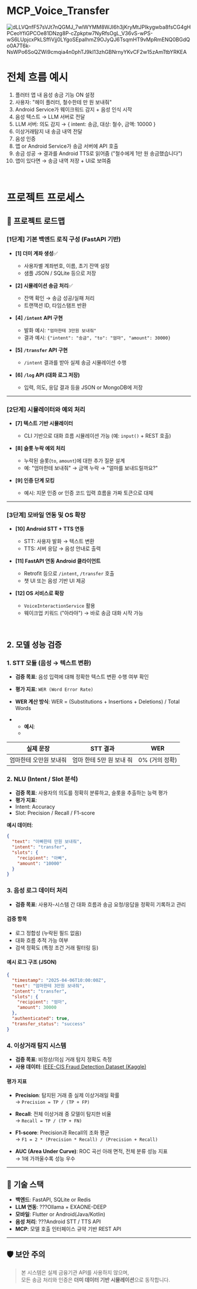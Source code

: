 # MCP_Voice_Transfer
![dLLVQnfF57sVJt7nQGMJ_7wlWYMM8WJI6h3jKryMtJPIkygwba8fsCG4gHPCeoYfiGPCOe81DNzg8P-cZpkptw7NyRfsOgL_V36vS-wPS-wS6LUpjcxPkLSffiVjj0LYgoSEpaIhmZ9OJyQJ6TsqmHT9vMpRmENQ0BGdQo0A7T6k-NsWPo6SoQZWi9cmqia4n0phTJ9kI13zhGBNrnyYKvCF2w15zAmTtbYRKEA](https://github.com/user-attachments/assets/50a5d7e4-082b-4570-92b2-db86f93f86d5)




# 전체 흐름 예시
1. 플러터 앱 내 음성 송금 기능 ON 설정
2. 사용자: "헤이 플러터, 철수한테 만 원 보내줘"
3. Android Service가 웨이크워드 감지 + 음성 인식 시작
4. 음성 텍스트 → LLM 서버로 전달
5. LLM 서버: 의도 감지 → { intent: 송금, 대상: 철수, 금액: 10000 }
6. 이상거래탐지 내 송금 내역 전달
7. 음성 인증
8. 앱 or Android Service가 송금 서버에 API 호출
9. 송금 성공 → 결과를 Android TTS로 읽어줌 ("철수에게 1만 원 송금했습니다")
10. 앱이 있다면 → 송금 내역 저장 + UI로 보여줌

<br>

# 프로젝트 프로세스

## 🧭 프로젝트 로드맵

### [1단계] 기본 백엔드 로직 구성 (FastAPI 기반)

- **[1] 더미 계좌 생성**✅
  - 사용자별 계좌번호, 이름, 초기 잔액 설정
  - 샘플 JSON / SQLite 등으로 저장

- **[2] 시뮬레이션 송금 처리**✅
  - 잔액 확인 → 송금 성공/실패 처리
  - 트랜잭션 ID, 타임스탬프 반환

- **[4] `/intent` API 구현**
  - 발화 예시: `"엄마한테 3만원 보내줘"`
  - 결과 예시: `{"intent": "송금", "to": "엄마", "amount": 30000}`

- **[5] `/transfer` API 구현**
  - `/intent` 결과를 받아 실제 송금 시뮬레이션 수행

- **[6] `/log` API (대화 로그 저장)**
  - 입력, 의도, 응답 결과 등을 JSON or MongoDB에 저장

---

### [2단계] 시뮬레이터와 예외 처리

- **[7] 텍스트 기반 시뮬레이터**
  - CLI 기반으로 대화 흐름 시뮬레이션 가능 (예: `input()` + REST 호출)

- **[8] 슬롯 누락 예외 처리**
  - 누락된 슬롯(`to`, `amount`)에 대한 추가 질문 설계
  - 예: "엄마한테 보내줘" → 금액 누락 → "얼마를 보내드릴까요?"

- **[9] 인증 단계 모킹**
  - 예시: 지문 인증 or 인증 코드 입력 흐름을 가짜 토큰으로 대체

---

### [3단계] 모바일 연동 및 OS 확장

- **[10] Android STT + TTS 연동**
  - STT: 사용자 발화 → 텍스트 변환
  - TTS: 서버 응답 → 음성 안내로 출력

- **[11] FastAPI 연동 Android 클라이언트**
  - Retrofit 등으로 `/intent`, `/transfer` 호출
  - 챗 UI 또는 음성 기반 UI 제공

- **[12] OS 서비스로 확장**
  - `VoiceInteractionService` 활용
  - 웨이크업 키워드 ("아라야") → 바로 송금 대화 시작 가능


<br>

## 2. 모델 성능 검증

###  1. STT 모듈 (음성 → 텍스트 변환)

- **검증 목표**: 음성 입력에 대해 정확한 텍스트 변환 수행 여부 확인
- **평가 지표**: `WER (Word Error Rate)`
- **WER 계산 방식**: WER = (Substitutions + Insertions + Deletions) / Total Words

- - **예시**:
  - 
| 실제 문장              | STT 결과                         | WER |
|------------------------|----------------------------------|-----|
| 엄마한테 오만원 보내줘 | 엄마 한테 5만 원 보내 줘         | 0% (거의 정확) |


### 2. NLU (Intent / Slot 분석)

- **검증 목표**: 사용자의 의도를 정확히 분류하고, 슬롯을 추출하는 능력 평가
- **평가 지표**:
- Intent: Accuracy
- Slot: Precision / Recall / F1-score

**예시 데이터**:

```json
{
  "text": "아빠한테 만원 보내줘",
  "intent": "transfer",
  "slots": {
    "recipient": "아빠",
    "amount": "10000"
  }
}
```

### 3. 음성 로그 데이터 처리

- **검증 목표**: 사용자-시스템 간 대화 흐름과 송금 요청/응답을 정확히 기록하고 관리

#### 검증 항목
- 로그 정합성 (누락된 필드 없음)
- 대화 흐름 추적 가능 여부
- 검색 정확도 (특정 조건 거래 필터링 등)

#### 예시 로그 구조 (JSON)
```json
{
  "timestamp": "2025-04-06T10:00:00Z",
  "text": "엄마한테 3만원 보내줘",
  "intent": "transfer",
  "slots": {
    "recipient": "엄마",
    "amount": 30000
  },
  "authenticated": true,
  "transfer_status": "success"
}
```

### 4. 이상거래 탐지 시스템

- **검증 목표**: 비정상/의심 거래 탐지 정확도 측정
- **사용 데이터**: [IEEE-CIS Fraud Detection Dataset (Kaggle)](https://www.kaggle.com/competitions/ieee-fraud-detection)

#### 평가 지표

- **Precision**: 탐지된 거래 중 실제 이상거래일 확률  
  → `Precision = TP / (TP + FP)`
  
- **Recall**: 전체 이상거래 중 모델이 탐지한 비율  
  → `Recall = TP / (TP + FN)`
  
- **F1-score**: Precision과 Recall의 조화 평균  
  → `F1 = 2 * (Precision * Recall) / (Precision + Recall)`
  
- **AUC (Area Under Curve)**: ROC 곡선 아래 면적, 전체 분류 성능 지표  
  → 1에 가까울수록 성능 우수



---

## 📌 기술 스택

- **백엔드**: FastAPI, SQLite or Redis
- **LLM 연동**: ???Ollama + EXAONE-DEEP
- **모바일**: Flutter or Android(Java/Kotlin)
- **음성 처리**: ???Android STT / TTS API
- **MCP**: 모델 호출 인터페이스 규약 기반 REST API

---

## 🛡️ 보안 주의

> 본 시스템은 실제 금융기관 API를 사용하지 않으며,  
> 모든 송금 처리와 인증은 **더미 데이터 기반 시뮬레이션**으로 동작합니다.
